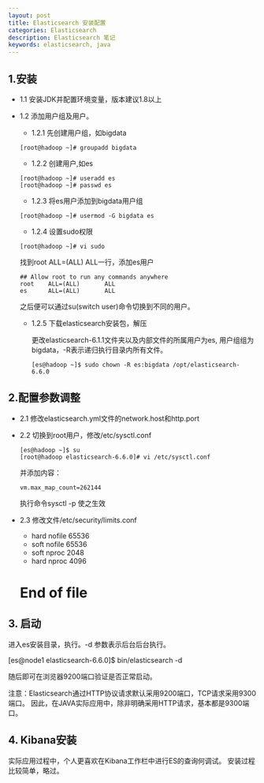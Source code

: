 ```yaml
---
layout: post
title: Elasticsearch 安装配置
categories: Elasticsearch
description: Elasticsearch 笔记
keywords: elasticsearch, java
---
```


## 1.安装
- 1.1 安装JDK并配置环境变量，版本建议1.8以上
- 1.2 添加用户组及用户。
    - 1.2.1 先创建用户组，如bigdata
    ```
    [root@hadoop ~]# groupadd bigdata
    ```
    
	- 1.2.2 创建用户,如es
	```
	[root@hadoop ~]# useradd es
	[root@hadoop ~]# passwd es
	```
		
	- 1.2.3 将es用户添加到bigdata用户组
	```
	[root@hadoop ~]# usermod -G bigdata es
	```
		
	- 1.2.4 设置sudo权限
	```
	[root@hadoop ~]# vi sudo
	```
		
	找到root ALL=(ALL) ALL一行，添加es用户
	```	
	## Allow root to run any commands anywhere
	root    ALL=(ALL)       ALL
	es      ALL=(ALL)       ALL
	```
		
	之后便可以通过su(switch user)命令切换到不同的用户。
			
	- 1.2.5 下载elasticsearch安装包，解压
	
		更改elasticsearch-6.1.1文件夹以及内部文件的所属用户为es, 用户组组为bigdata，-R表示递归执行目录内所有文件。
		```
		[es@hadoop ~]$ sudo chown -R es:bigdata /opt/elasticsearch-6.6.0
        ```
        
## 2.配置参数调整
- 2.1 修改elasticsearch.yml文件的network.host和http.port
	
- 2.2 切换到root用户，修改/etc/sysctl.conf
   ```
   [es@hadoop ~]$ su 
   [root@hadoop elasticsearch-6.6.0]# vi /etc/sysctl.conf
   ```
    
   并添加内容：
   ```
   vm.max_map_count=262144
   ```
   
   执行命令sysctl -p 使之生效
   
- 2.3 修改文件/etc/security/limits.conf
	* hard nofile 65536
	* soft nofile 65536
	* soft nproc 2048
	* hard nproc 4096
	# End of file
		
## 3. 启动
   进入es安装目录，执行。-d 参数表示后台后台执行。
   
   [es@node1 elasticsearch-6.6.0]$ bin/elasticsearch -d
   
   随后即可在浏览器9200端口验证是否正常启动。	
   
   注意：Elasticsearch通过HTTP协议请求默认采用9200端口，TCP请求采用9300端口。
   因此，在JAVA实际应用中，除非明确采用HTTP请求，基本都是9300端口。
	
## 4. Kibana安装
   实际应用过程中，个人更喜欢在Kibana工作栏中进行ES的查询何调试。
   安装过程比较简单，略过。

	
